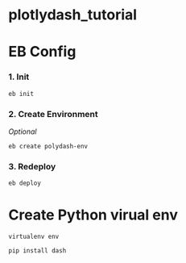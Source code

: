 # plotlydash_tutorial


# EB Config

### 1. Init 
```
eb init 
```

### 2. Create Environment

*Optional*

```
eb create polydash-env
```
 
### 3. Redeploy 

```
eb deploy
```


# Create Python virual env

```
virtualenv env

pip install dash
```













